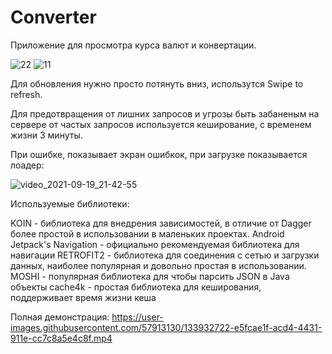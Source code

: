 # Converter
Приложение для просмотра курса валют и конвертации.

![22](https://user-images.githubusercontent.com/57913130/133932661-f2685510-3f6a-47f1-a50d-4ed232cff741.jpg)
![11](https://user-images.githubusercontent.com/57913130/133932595-5619914e-8090-4d57-b38c-8b941f2daada.jpg)

Для обновления нужно просто потянуть вниз, использутся Swipe to refresh. 

Для предотвращения от лишних запросов и угрозы быть забаненым на сервере от частых запросов используется кеширование, с временем жизни 3 минуты. 

При ошибке, показывает экран ошибкок, при загрузке показывается лоадер:

![video_2021-09-19_21-42-55](https://user-images.githubusercontent.com/57913130/133932349-153999a4-a5ec-471b-9e23-b3601343dd1c.gif)

Используемые библиотеки:

KOIN - библиотека для внедрения зависимостей, в отличие от Dagger более простой в использовании в маленьких проектах.
Android Jetpack's Navigation - официально рекомендуемая библиотека для навигации
RETROFIT2 - библиотека для соединения с сетью и загрузки данных, наиболее популярная и довольно простая в использовании.
MOSHI - популярная библиотека для чтобы парсить JSON в Java объекты
cache4k - простая библиотека для кеширования, поддерживает время жизни кеша

Полная демонстрация:
https://user-images.githubusercontent.com/57913130/133932722-e5fcae1f-acd4-4431-911e-cc7c8a5e4c8f.mp4
